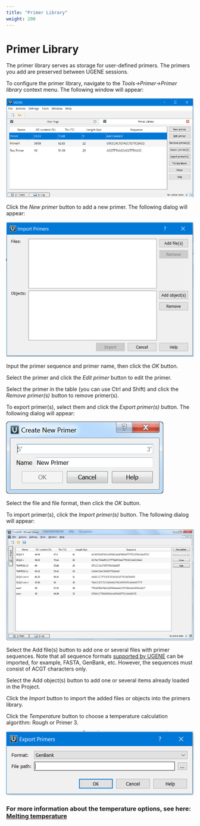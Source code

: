 ```yaml
---
title: "Primer Library"
weight: 200
---
```


# Primer Library

The primer library serves as storage for user-defined primers. The primers you add are preserved between UGENE sessions.

To configure the primer library, navigate to the _Tools->Primer->Primer library_ context menu. The following window will appear:

![](/images/65930783/94076958.png)

Click the _New primer_ button to add a new primer. The following dialog will appear:

![](/images/65930783/94076959.png)

Input the primer sequence and primer name, then click the _OK_ button.

Select the primer and click the _Edit primer_ button to edit the primer.

Select the primer in the table (you can use Ctrl and Shift) and click the _Remove primer(s)_ button to remove primer(s).

To export primer(s), select them and click the _Export primer(s)_ button. The following dialog will appear:

![](/images/65930783/65930784.png)

Select the file and file format, then click the _OK_ button.

To import primer(s), click the _Import primer(s)_ button. The following dialog will appear:

![](/images/65930783/65930785.png)

Select the Add file(s) button to add one or several files with primer sequences. Note that all sequence formats [supported by UGENE](Appendix-A.supported-file-formats.md) can be imported, for example, FASTA, GenBank, etc. However, the sequences must consist of ACGT characters only.

Select the Add object(s) button to add one or several items already loaded in the Project.

Click the _Import_ button to import the added files or objects into the primers library.

Click the _Temperature_ button to choose a temperature calculation algorithm: Rough or Primer 3.

![](/images/65930783/94076961.png)

### For more information about the temperature options, see here: [Melting temperature](../../sequence-view/information-about-sequence/melting-tempeature)